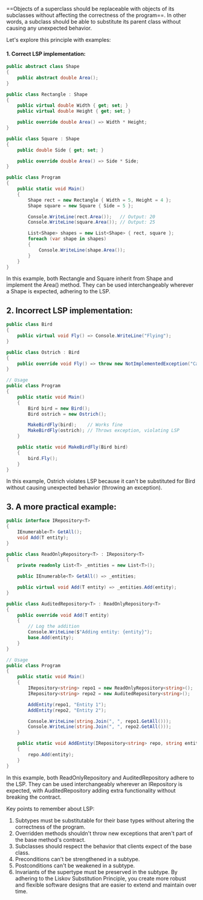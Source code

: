  ==Objects of a superclass should be replaceable with objects of its subclasses without affecting the correctness of the program==. In other words, a subclass should be able to substitute its parent class without causing any unexpected behavior.

Let's explore this principle with examples:
#### 1. Correct LSP implementation:
```csharp
public abstract class Shape
{
    public abstract double Area();
}

public class Rectangle : Shape
{
    public virtual double Width { get; set; }
    public virtual double Height { get; set; }

    public override double Area() => Width * Height;
}

public class Square : Shape
{
    public double Side { get; set; }

    public override double Area() => Side * Side;
}

public class Program
{
    public static void Main()
    {
        Shape rect = new Rectangle { Width = 5, Height = 4 };
        Shape square = new Square { Side = 5 };

        Console.WriteLine(rect.Area());   // Output: 20
        Console.WriteLine(square.Area()); // Output: 25

        List<Shape> shapes = new List<Shape> { rect, square };
        foreach (var shape in shapes)
        {
            Console.WriteLine(shape.Area());
        }
    }
}
```
In this example, both Rectangle and Square inherit from Shape and implement the Area() method. They can be used interchangeably wherever a Shape is expected, adhering to the LSP.
## 2. Incorrect LSP implementation:
```csharp
public class Bird
{
    public virtual void Fly() => Console.WriteLine("Flying");
}

public class Ostrich : Bird
{
    public override void Fly() => throw new NotImplementedException("Can't fly");
}

// Usage
public class Program
{
    public static void Main()
    {
        Bird bird = new Bird();
        Bird ostrich = new Ostrich();

        MakeBirdFly(bird);    // Works fine
        MakeBirdFly(ostrich); // Throws exception, violating LSP
    }

    public static void MakeBirdFly(Bird bird)
    {
        bird.Fly();
    }
}
```

In this example, Ostrich violates LSP because it can't be substituted for Bird without causing unexpected behavior (throwing an exception).
## 3. A more practical example:
```csharp
public interface IRepository<T>
{
    IEnumerable<T> GetAll();
    void Add(T entity);
}

public class ReadOnlyRepository<T> : IRepository<T>
{
    private readonly List<T> _entities = new List<T>();

    public IEnumerable<T> GetAll() => _entities;

    public virtual void Add(T entity) => _entities.Add(entity);
}

public class AuditedRepository<T> : ReadOnlyRepository<T>
{
    public override void Add(T entity)
    {
        // Log the addition
        Console.WriteLine($"Adding entity: {entity}");
        base.Add(entity);
    }
}

// Usage
public class Program
{
    public static void Main()
    {
        IRepository<string> repo1 = new ReadOnlyRepository<string>();
        IRepository<string> repo2 = new AuditedRepository<string>();

        AddEntity(repo1, "Entity 1");
        AddEntity(repo2, "Entity 2");

        Console.WriteLine(string.Join(", ", repo1.GetAll()));
        Console.WriteLine(string.Join(", ", repo2.GetAll()));
    }

    public static void AddEntity(IRepository<string> repo, string entity)
    {
        repo.Add(entity);
    }
}
```
In this example, both ReadOnlyRepository and AuditedRepository adhere to the LSP. They can be used interchangeably wherever an IRepository is expected, with AuditedRepository adding extra functionality without breaking the contract.

Key points to remember about LSP:
1. Subtypes must be substitutable for their base types without altering the correctness of the program.
2. Overridden methods shouldn't throw new exceptions that aren't part of the base method's contract.
3. Subclasses should respect the behavior that clients expect of the base class.
4. Preconditions can't be strengthened in a subtype.
5. Postconditions can't be weakened in a subtype.
6. Invariants of the supertype must be preserved in the subtype.
By adhering to the Liskov Substitution Principle, you create more robust and flexible software designs that are easier to extend and maintain over time.